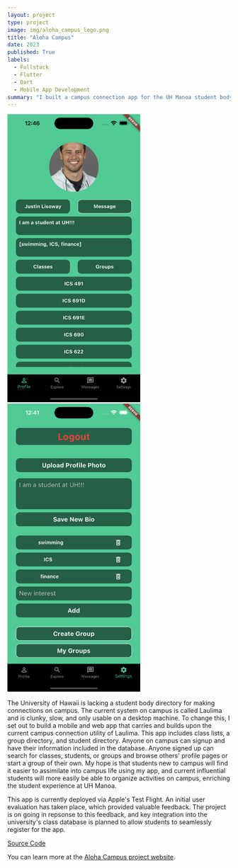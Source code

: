 ```yaml
---
layout: project
type: project
image: img/aloha_campus_logo.png
title: "Aloha Campus"
date: 2023
published: True
labels:
  - Fullstack
  - Flutter
  - Dart
  - Mobile App Development
summary: "I built a campus connection app for the UH Manoa student body."
---
```


<div class="text-center p-4">
  <img width="300px" src="../img/profile_page.png" class="img-thumbnail" >
  <img width="300px" src="../img/settings.png" class="img-thumbnail" >
</div>

The University of Hawaii is lacking a student body directory for making connections on campus. The current system on campus is called Laulima and is clunky, slow, and only usable on a desktop machine. To change this, I set out to build a mobile and web app that carries and builds upon the current campus connection utility of Laulima. This app includes class lists, a group directory, and student directory. Anyone on campus can signup and have their information included in the database. Anyone signed up can search for classes, students, or groups and browse others' profile pages or start a group of their own. My hope is that students new to campus will find it easier to assimilate into campus life using my app, and current influential students will more easily be able to organize activities on campus, enriching the student experience at UH Manoa.

This app is currently deployed via Apple's Test Flight. An initial user evaluation has taken place, which provided valuable feedback. The project is on going in repsonse to this feedback, and key integration into the university's class database is planned to allow students to seamlessly register for the app.

[Source Code](https://github.com/UHM-Social-Software/app/tree/deployment)

You can learn more at the [Aloha Campus project website](https://uhm-social-software.github.io/).
